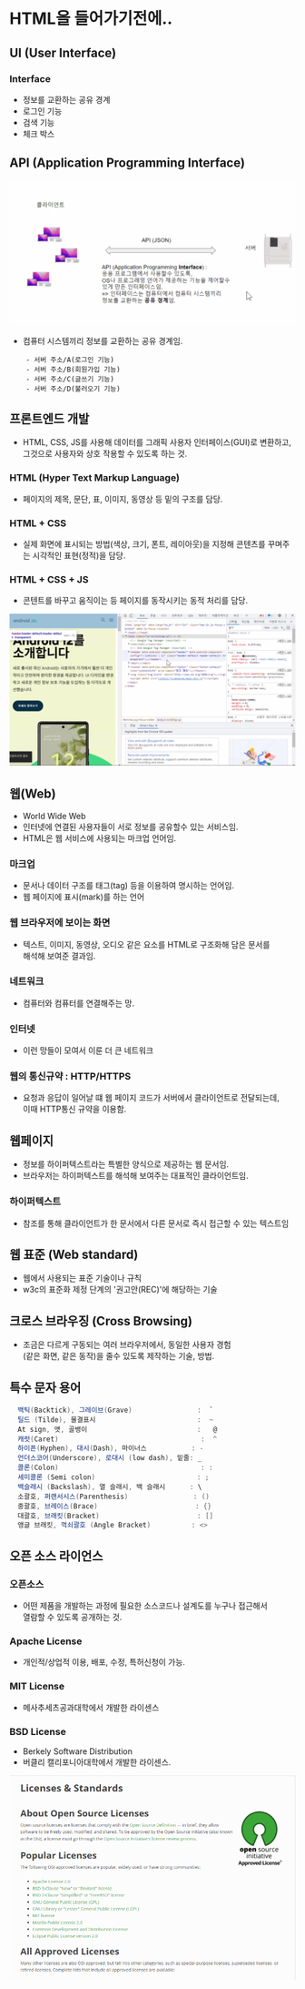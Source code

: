HTML을 들어가기전에..
=====================

## UI (User Interface)

### Interface 

* 정보를 교환하는 공유 경계
* 로그인 기능
* 검색 기능
* 체크 박스 

## API (Application Programming Interface)

![alt](/assets/images/post/html/4.png)

* 컴퓨터 시스템끼리 정보를 교환하는 공유 경계임.

```
    - 서버 주소/A(로그인 기능)
    - 서버 주소/B(회원가입 기능)
    - 서버 주소/C(글쓰기 기능)
    - 서버 주소/D(불러오기 기능)
```

## 프론트엔드 개발

* HTML, CSS, JS를 사용해 데이터를 그래픽 사용자 인터페이스(GUI)로 변환하고,  
  그것으로 사용자와 상호 작용할 수 있도록 하는 것.

### HTML (Hyper Text Markup Language)

* 페이지의 제목, 문단, 표, 이미지, 동영상 등 밑의 구조를 담당.

### HTML + CSS

* 실제 화면에 표시되는 방법(색상, 크기, 폰트, 레이아웃)을 지정해
  콘텐츠를 꾸며주는 시각적인 표현(정적)을 담당.

### HTML + CSS + JS

* 콘텐트를 바꾸고 움직이는 등 페이지를 동작시키는 동적 처리를 담당.

![alt](/assets/images/post/html/5.png)

## 웹(Web)

* World Wide Web
* 인터넷에 연결된 사용자들이 서로 정보를 공유할수 있는 서비스임.
* HTML은 웹 서비스에 사용되는 마크업 언어임.

### 마크업

* 문서나 데이터 구조를 태그(tag) 등을 이용하여 명시하는 언어임.
* 웹 페이지에 표시(mark)를 하는 언어

### 웹 브라우저에 보이는 화면

* 텍스트, 이미지, 동영상, 오디오 같은 요소를 HTML로 구조화해 담은 문서를  
  해석해 보여준 결과임.

### 네트워크

* 컴퓨터와 컴퓨터를 연결해주는 망.

### 인터넷

* 이런 망들이 모여서 이룬 더 큰 네트워크

### 웹의 통신규약 : HTTP/HTTPS

* 요청과 응답이 일어날 떄 웹 페이지 코드가 서버에서 클라이언트로 전달되는데,  
  이때 HTTP통신 규약을 이용함.

## 웹페이지

* 정보를 하이퍼텍스트라는 특별한 양식으로 제공하는 웹 문서임.
* 브라우저는 하이퍼텍스트를 해석해 보여주는 대표적인 클라이언트임.

### 하이퍼텍스트
* 참조를 통해 클라이언트가 한 문서에서 다른 문서로 즉시 접근할 수 있는 텍스트임

## 웹 표준 (Web standard)

* 웹에서 사용되는 표준 기술이나 규칙
* w3c의 표준화 제정 단계의 '권고안(REC)'에 해당하는 기술

## 크로스 브라우징 (Cross Browsing)

* 조금은 다르게 구동되는 여러 브라우저에서, 동일한 사용자 경험  
  (같은 화면, 같은 동작)을 줄수 있도록 제작하는 기술, 방법.

## 특수 문자 용어

```cs
  백틱(Backtick), 그레이브(Grave)                :  `
  틸드 (Tilde), 물결표시                         :  ~
  At sign, 앳, 골뱅이                           :   @
  캐럿(Caret)                                   :  ^
  하이픈(Hyphen), 대시(Dash), 마이너스           : -
  언더스코어(Underscore), 로대시 (low dash), 밑줄: _
  콜론(Colon)                                   : :
  세미콜론 (Semi colon)                         : ;
  백슬래시 (Backslash), 열 슬래시, 백 슬래시      : \
  소괄호, 퍼랜서시스(Parenthesis)                : ()
  중괄호, 브레이스(Brace)                        : {}
  대괄호, 브래킷(Bracket)                        : []
  앵글 브래킷, 꺽쇠괄호 (Angle Bracket)          : <>
```

## 오픈 소스 라이언스

### 오픈소스 

* 어떤 제품을 개발하는 과정에 필요한 소스코드나 설계도를 누구나 접근해서  
  열람할 수 있도록 공개하는 것.

### Apache License

* 개인적/상업적 이용, 배포, 수정, 특허신청이 가능.

### MIT License

* 메사추세츠공과대학에서 개발한 라이센스

### BSD License

* Berkely Software Distribution
* 버클리 캘리포니아대학에서 개발한 라이센스.

![alt](/assets/images/post/html/6.png)
